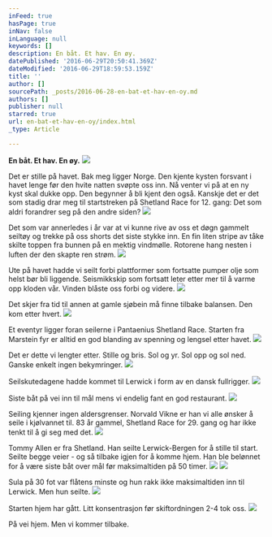 ```yaml
---
inFeed: true
hasPage: true
inNav: false
inLanguage: null
keywords: []
description: En båt. Et hav. En øy.
datePublished: '2016-06-29T20:50:41.369Z'
dateModified: '2016-06-29T18:59:53.159Z'
title: ''
author: []
sourcePath: _posts/2016-06-28-en-bat-et-hav-en-oy.md
authors: []
publisher: null
starred: true
url: en-bat-et-hav-en-oy/index.html
_type: Article

---
```

**En båt. Et hav. En øy.**
![](https://the-grid-user-content.s3-us-west-2.amazonaws.com/b88acd0e-6d7e-497d-8a8f-4a0d4966be77.jpg)

Det er stille på havet. Bak meg ligger Norge. Den kjente kysten forsvant i havet lenge før den hvite natten svøpte oss inn. Nå venter vi på at en ny kyst skal dukke opp. Den begynner å bli kjent den også. Kanskje det er det som stadig drar meg til startstreken på Shetland Race for 12\. gang: Det som aldri forandrer seg på den andre siden?
![](https://the-grid-user-content.s3-us-west-2.amazonaws.com/053fa744-3c2b-43db-9550-8ba73c502f06.jpg)

Det som var annerledes i år var at vi kunne rive av oss et døgn gammelt seiltøy og trekke på oss shorts det siste stykke inn. En fin liten stripe av tåke skilte toppen fra bunnen på en mektig vindmølle. Rotorene hang nesten i luften der den skapte ren strøm.
![](https://the-grid-user-content.s3-us-west-2.amazonaws.com/00a4748c-6c85-4ece-b8e4-338f35120be2.jpg)

Ute på havet hadde vi seilt forbi plattformer som fortsatte pumper olje som helst bør bli liggende. Seismikkskip som fortsatt leter etter mer til å varme opp kloden vår. Vinden blåste oss forbi og videre.
![](https://the-grid-user-content.s3-us-west-2.amazonaws.com/84cc7880-d0ad-41b1-917f-c9739ae417bc.jpg)

Det skjer fra tid til annen at gamle sjøbein må finne tilbake balansen. Den kom etter hvert.
![](https://the-grid-user-content.s3-us-west-2.amazonaws.com/3edcb3ad-a893-4523-b8ee-057f4bb07c4e.jpg)

Et eventyr ligger foran seilerne i Pantaenius Shetland Race. Starten fra Marstein fyr er alltid en god blanding av spenning og lengsel etter havet.
![](https://the-grid-user-content.s3-us-west-2.amazonaws.com/f1dd2b1f-3c17-48f5-8d6b-dee559fca6dd.jpg)

Det er dette vi lengter etter. Stille og bris. Sol og yr. Sol opp og sol ned. Ganske enkelt ingen bekymringer.
![](https://the-grid-user-content.s3-us-west-2.amazonaws.com/b9bae770-2271-4c34-b64b-085c554d1a31.jpg)

Seilskutedagene hadde kommet til Lerwick i form av en dansk fullrigger.
![](https://the-grid-user-content.s3-us-west-2.amazonaws.com/8106f088-f8cb-409f-baf6-361f7cba98bd.jpg)

Siste båt på vei inn til mål mens vi endelig fant en god restaurant.
![](https://the-grid-user-content.s3-us-west-2.amazonaws.com/fda1aa86-8b2b-41f7-9c70-bf72a70f0bc7.jpg)

Seiling kjenner ingen aldersgrenser. Norvald Vikne er han vi alle ønsker å seile i kjølvannet til. 83 år gammel, Shetland Race for 29\. gang og har ikke tenkt til å gi seg med det.
![](https://the-grid-user-content.s3-us-west-2.amazonaws.com/4d53a4f9-d956-485a-914d-bf2a8c16af13.jpg)

Tommy Allen er fra Shetland. Han seilte Lerwick-Bergen for å stille til start. Seilte begge veier - og så tilbake igjen for å komme hjem. Han ble belønnet for å være siste båt over mål før maksimaltiden på 50 timer.
![](https://the-grid-user-content.s3-us-west-2.amazonaws.com/8ef812a5-a59c-4e29-a81f-08768806de82.jpg)
![](https://the-grid-user-content.s3-us-west-2.amazonaws.com/a1a230e3-ac26-473c-aedf-9722609da83d.jpg)

Sula på 30 fot var flåtens minste og hun rakk ikke maksimaltiden inn til Lerwick. Men hun seilte.
![](https://the-grid-user-content.s3-us-west-2.amazonaws.com/72b4ed9f-6a64-4e65-96b2-02b3024fc6c3.jpg)

Starten hjem har gått. Litt konsentrasjon før skiftordningen 2-4 tok oss. ![](https://the-grid-user-content.s3-us-west-2.amazonaws.com/be798638-53be-4aeb-b978-377e8a11add7.jpg)

På vei hjem. Men vi kommer tilbake.